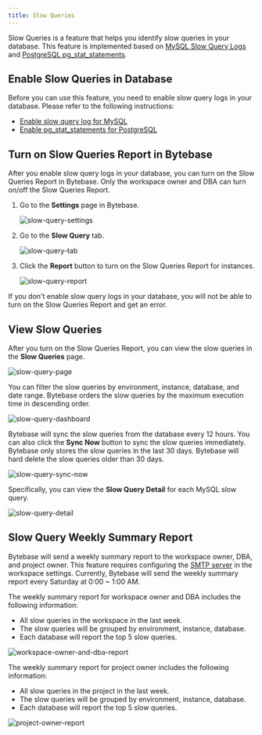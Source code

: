 ```yaml
---
title: Slow Queries
---
```


Slow Queries is a feature that helps you identify slow queries in your database. This feature is implemented based on [MySQL Slow Query Logs](https://dev.mysql.com/doc/refman/5.7/en/slow-query-log.html) and [PostgreSQL pg_stat_statements](https://www.postgresql.org/docs/current/pgstatstatements.html).

## Enable Slow Queries in Database

Before you can use this feature, you need to enable slow query logs in your database. Please refer to the following instructions:

- [Enable slow query log for MySQL](/docs/slow-query/enable-slow-query-log-for-mysql)
- [Enable pg_stat_statements for PostgreSQL](/docs/slow-query/enable-pg-stat-statements-for-postgresql)

## Turn on Slow Queries Report in Bytebase

After you enable slow query logs in your database, you can turn on the Slow Queries Report in Bytebase.
Only the workspace owner and DBA can turn on/off the Slow Queries Report.

1. Go to the **Settings** page in Bytebase.

   ![slow-query-settings](/content/docs/slow-query/slow-query-settings.webp)

2. Go to the **Slow Query** tab.

   ![slow-query-tab](/content/docs/slow-query/slow-query-tab.webp)

3. Click the **Report** button to turn on the Slow Queries Report for instances.

   ![slow-query-report](/content/docs/slow-query/slow-query-report.webp)

If you don't enable slow query logs in your database, you will not be able to turn on the Slow Queries Report and get an error.

## View Slow Queries

After you turn on the Slow Queries Report, you can view the slow queries in the **Slow Queries** page.

![slow-query-page](/content/docs/slow-query/slow-query-page.webp)

You can filter the slow queries by environment, instance, database, and date range. Bytebase orders the slow queries by the maximum execution time in descending order.

![slow-query-dashboard](/content/docs/slow-query/slow-query-dashboard.webp)

Bytebase will sync the slow queries from the database every 12 hours. You can also click the **Sync Now** button to sync the slow queries immediately. Bytebase only stores the slow queries in the last 30 days. Bytebase will hard delete the slow queries older than 30 days.

![slow-query-sync-now](/content/docs/slow-query/slow-query-sync-now.webp)

Specifically, you can view the **Slow Query Detail** for each MySQL slow query.

![slow-query-detail](/content/docs/slow-query/slow-query-detail.webp)

## Slow Query Weekly Summary Report

Bytebase will send a weekly summary report to the workspace owner, DBA, and project owner. This feature requires configuring the [SMTP server](/docs/administration/mail-delivery) in the workspace settings. Currently, Bytebase will send the weekly summary report every Saturday at 0:00 ~ 1:00 AM.

The weekly summary report for workspace owner and DBA includes the following information:

- All slow queries in the workspace in the last week.
- The slow queries will be grouped by environment, instance, database.
- Each database will report the top 5 slow queries.

![workspace-owner-and-dba-report](/content/docs/slow-query/workspace-owner-and-dba-report.webp)

The weekly summary report for project owner includes the following information:

- All slow queries in the project in the last week.
- The slow queries will be grouped by environment, instance, database.
- Each database will report the top 5 slow queries.

![project-owner-report](/content/docs/slow-query/project-owner-report.webp)
